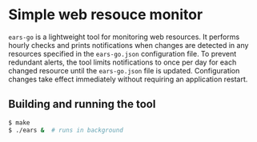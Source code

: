 # Simple web resouce monitor
`ears-go` is a lightweight tool for monitoring web resources. It performs hourly checks and prints notifications when changes are detected in any resources specified in the `ears-go.json` configuration file. To prevent redundant alerts, the tool limits notifications to once per day for each changed resource until the `ears-go.json` file is updated. Configuration changes take effect immediately without requiring an application restart.

## Building and running the tool
```sh
$ make
$ ./ears &  # runs in background
```
